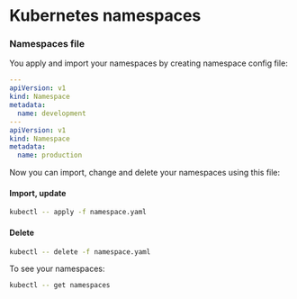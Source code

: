# Kubernetes namespaces

### Namespaces file
You apply and import your namespaces by creating namespace config file:
```yaml
---
apiVersion: v1
kind: Namespace
metadata:
  name: development
---
apiVersion: v1
kind: Namespace
metadata:
  name: production

```

Now you can import, change and delete your namespaces using this file:

#### Import, update
```bash
kubectl -- apply -f namespace.yaml
```


#### Delete
```bash
kubectl -- delete -f namespace.yaml
```

To see your namespaces:
```bash
kubectl -- get namespaces
```

